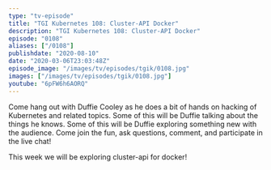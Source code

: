 ```yaml
---
type: "tv-episode"
title: "TGI Kubernetes 108: Cluster-API Docker"
description: "TGI Kubernetes 108: Cluster-API Docker"
episode: "0108"
aliases: ["/0108"]
publishdate: "2020-08-10"
date: "2020-03-06T23:03:48Z"
episode_image: "/images/tv/episodes/tgik/0108.jpg"
images: ["/images/tv/episodes/tgik/0108.jpg"]
youtube: "6pFW6h6AORQ"
---
```


Come hang out with Duffie Cooley as he does a bit of hands on hacking of Kubernetes and related topics. Some of this will be Duffie talking about the things he knows. Some of this will be Duffie exploring something new with the audience. Come join the fun, ask questions, comment, and participate in the live chat!

This week we will be exploring cluster-api for docker!

